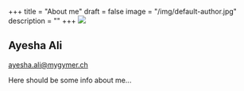 +++
title = "About me"
draft = false
image = "/img/default-author.jpg"
description = ""
+++
![](/img/default-author.jpg)

## Ayesha Ali

ayesha.ali@mygymer.ch

Here should be some info about me...